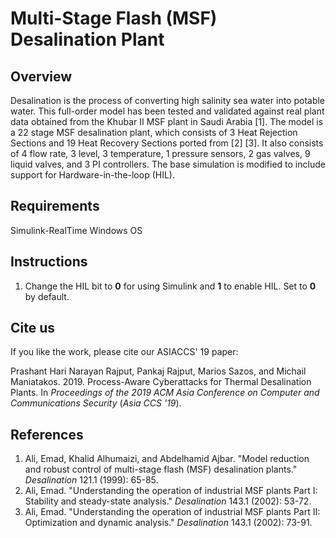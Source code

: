 # Multi-Stage Flash (MSF) Desalination Plant

## Overview

Desalination is the process of converting high salinity sea water into potable water. This full-order model has been tested and validated against real plant data obtained from the Khubar II MSF plant in Saudi Arabia \[1\]. The model is a 22 stage MSF desalination plant, which consists of 3 Heat Rejection Sections and 19 Heat Recovery Sections ported from \[2\] \[3\]. It also consists of 4 flow rate, 3 level, 3 temperature, 1 pressure sensors, 2 gas valves, 9 liquid valves, and 3 PI controllers. The base simulation is modified to include support for Hardware-in-the-loop (HIL).

## Requirements

Simulink-RealTime
Windows OS

## Instructions

1. Change the HIL bit to **0** for using Simulink and **1** to enable HIL. Set to **0** by default.

## Cite us

If you like the work, please cite our ASIACCS' 19 paper:

Prashant Hari Narayan Rajput, Pankaj Rajput, Marios Sazos, and Michail Maniatakos. 2019. Process-Aware Cyberattacks for Thermal Desalination Plants. In _Proceedings of the 2019 ACM Asia Conference on Computer and Communications Security_ (_Asia CCS '19_).

## References

1. Ali, Emad, Khalid Alhumaizi, and Abdelhamid Ajbar. "Model reduction and robust control of multi-stage flash (MSF) desalination plants." _Desalination_ 121.1 (1999): 65-85.
2. Ali, Emad. "Understanding the operation of industrial MSF plants Part I: Stability and steady-state analysis." _Desalination_ 143.1 (2002): 53-72.
3. Ali, Emad. "Understanding the operation of industrial MSF plants Part II: Optimization and dynamic analysis." _Desalination_ 143.1 (2002): 73-91.

